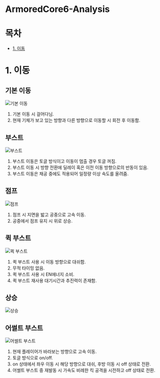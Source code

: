 # ArmoredCore6-Analysis

# 목차
* [1. 이동](#1-이동)

# 1. 이동
## 기본 이동
![기본 이동](/gif/move1.gif)
1. 기본 이동 시 걸어다님.  
2. 현재 기체가 보고 있는 방향과 다른 방향으로 이동할 시 회전 후 이동함.

## 부스트
![부스트](/gif/move2.gif)
1. 부스트 이동은 토글 방식이고 이동이 멈출 경우 토글 꺼짐.
2. 부스트 이동 시 방향 전환에 딜레이 혹은 이전 이동 방향으로의 반동이 있음.
3. 부스트 이동은 채공 중에도 적용되어 일정량 이상 속도를 올려줌.

## 점프
![점프](/gif/move3.gif)
1. 점프 시 지면을 밟고 공중으로 고속 이동.
2. 공중에서 점프 유지 시 위로 상승.

## 퀵 부스트
![퀵 부스트](/gif/move4.gif)
1. 퀵 부스트 사용 시 이동 방향으로 대쉬함.
2. 무적 타이밍 없음.
3. 퀵 부스트 사용 시 EN에너지 소비.
4. 퀵 부스트 재사용 대기시간과 추진력이 존재함.

## 상승
![상승](/gif/move5.gif)

## 어썰트 부스트
![어썰트 부스트](/gif/move6.gif)
1. 현재 플레이어가 바라보는 방향으로 고속 이동.
2. 토글 방식으로 on/off.
3. on 상태에서 좌우 이동 시 해당 방향으로 대쉬, 후방 이동 시 off 상태로 전환.
4. 어썰트 부스트 중 재발동 시 가속도 비례한 킥 공격을 시전하고 off 상태로 전환.